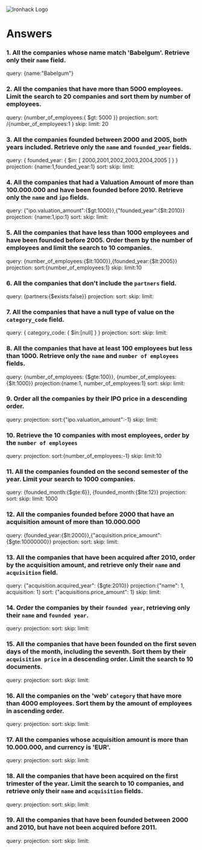 ![Ironhack Logo](https://i.imgur.com/1QgrNNw.png)

# Answers

### 1. All the companies whose name match 'Babelgum'. Retrieve only their `name` field.

query: {name:"Babelgum"}

### 2. All the companies that have more than 5000 employees. Limit the search to 20 companies and sort them by **number of employees**.

query: {number_of_employees:{ $gt: 5000 }}
projection: 
sort: /{number_of_employees:1 }
skip: 
limit: 20


### 3. All the companies founded between 2000 and 2005, both years included. Retrieve only the `name` and `founded_year` fields.

query: { founded_year: { $in: [ 2000,2001,2002,2003,2004,2005 ] } }
projection: {name:1,founded_year:1}
sort: 
skip:
limit:  

### 4. All the companies that had a Valuation Amount of more than 100.000.000 and have been founded before 2010. Retrieve only the `name` and `ipo` fields.

query: {"ipo.valuation_amount":{$gt:1000}},{"founded_year":{$lt:2010}}
projection: {name:1,ipo:1}
sort:
skip:
limit:  

### 5. All the companies that have less than 1000 employees and have been founded before 2005. Order them by the number of employees and limit the search to 10 companies.

query: {number_of_employees:{$lt:1000}},{founded_year:{$lt:2005}}
projection:
sort:{number_of_employees:1}
skip:
limit:10

### 6. All the companies that don't include the `partners` field.

query: {partners:{$exists:false}}
projection:
sort:
skip:
limit:  

### 7. All the companies that have a null type of value on the `category_code` field.

query: { category_code: { $in:[null] } }
projection:
sort:
skip:
limit:  

### 8. All the companies that have at least 100 employees but less than 1000. Retrieve only the `name` and `number of employees` fields.

query: {number_of_employees: {$gte:100}}, {number_of_employees: {$lt:1000}}
projection:{name:1, number_of_employees:1}
sort:
skip:
limit:  

### 9. Order all the companies by their IPO price in a descending order.

query: 
projection:
sort:{"ipo.valuation_amount":-1}
skip:
limit:  

### 10. Retrieve the 10 companies with most employees, order by the `number of employees`

query: 
projection:
sort:{number_of_employees:-1}
skip:
limit:10

### 11. All the companies founded on the second semester of the year. Limit your search to 1000 companies.

query: {founded_month:{$gte:6}}, {founded_month:{$lte:12}}
projection:
sort:
skip:
limit:  1000

### 12. All the companies founded before 2000 that have an acquisition amount of more than 10.000.000

query: {founded_year:{$lt:2000}},{"acquisition.price_amount":{$gte:10000000}}
projection:
sort:
skip:
limit:  

### 13. All the companies that have been acquired after 2010, order by the acquisition amount, and retrieve only their `name` and `acquisition` field.

query: {"acquisition.acquired_year": {$gte:2010}}
projection:{"name": 1, acquisition: 1} 
sort: {"acquisitions.price_amount": 1}
skip:
limit:  

### 14. Order the companies by their `founded year`, retrieving only their `name` and `founded year`.

query: 
projection:
sort:
skip:
limit:  

### 15. All the companies that have been founded on the first seven days of the month, including the seventh. Sort them by their `acquisition price` in a descending order. Limit the search to 10 documents.

query: 
projection:
sort:
skip:
limit:  

### 16. All the companies on the 'web' `category` that have more than 4000 employees. Sort them by the amount of employees in ascending order.

query: 
projection:
sort:
skip:
limit:  

### 17. All the companies whose acquisition amount is more than 10.000.000, and currency is 'EUR'.

query: 
projection:
sort:
skip:
limit:  

### 18. All the companies that have been acquired on the first trimester of the year. Limit the search to 10 companies, and retrieve only their `name` and `acquisition` fields.

query: 
projection:
sort:
skip:
limit:  

### 19. All the companies that have been founded between 2000 and 2010, but have not been acquired before 2011.

query: 
projection:
sort:
skip:
limit:  
